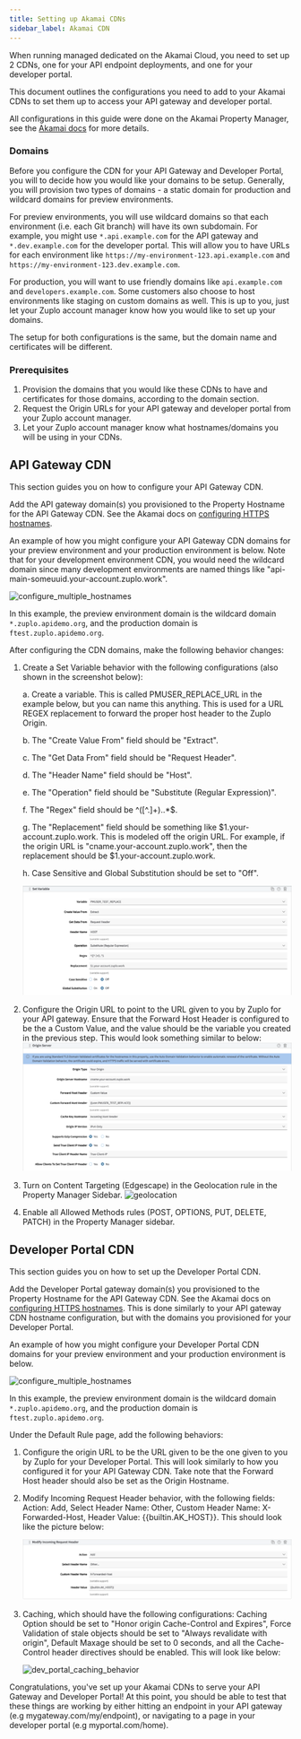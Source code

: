 ```yaml
---
title: Setting up Akamai CDNs
sidebar_label: Akamai CDN
---
```


When running managed dedicated on the Akamai Cloud, you need to set up 2 CDNs,
one for your API endpoint deployments, and one for your developer portal.

This document outlines the configurations you need to add to your Akamai CDNs to
set them up to access your API gateway and developer portal.

All configurations in this guide were done on the Akamai Property Manager, see
the
[Akamai docs](https://techdocs.akamai.com/property-mgr/docs/know-your-around)
for more details.

### Domains

Before you configure the CDN for your API Gateway and Developer Portal, you will
to decide how you would like your domains to be setup. Generally, you will
provision two types of domains - a static domain for production and wildcard
domains for preview environments.

For preview environments, you will use wildcard domains so that each environment
(i.e. each Git branch) will have its own subdomain. For example, you might use
`*.api.example.com` for the API gateway and `*.dev.example.com` for the
developer portal. This will allow you to have URLs for each environment like
`https://my-environment-123.api.example.com` and
`https://my-environment-123.dev.example.com`.

For production, you will want to use friendly domains like `api.example.com` and
`developers.example.com`. Some customers also choose to host environments like
staging on custom domains as well. This is up to you, just let your Zuplo
account manager know how you would like to set up your domains.

The setup for both configurations is the same, but the domain name and
certificates will be different.

### Prerequisites

1. Provision the domains that you would like these CDNs to have and certificates
   for those domains, according to the domain section.
2. Request the Origin URLs for your API gateway and developer portal from your
   Zuplo account manager.
3. Let your Zuplo account manager know what hostnames/domains you will be using
   in your CDNs.

## API Gateway CDN

This section guides you on how to configure your API Gateway CDN.

Add the API gateway domain(s) you provisioned to the Property Hostname for the
API Gateway CDN. See the Akamai docs on
[configuring HTTPS hostnames](https://techdocs.akamai.com/property-mgr/docs/serve-content-over-https).

An example of how you might configure your API Gateway CDN domains for your
preview environment and your production environment is below. Note that for your
development environment CDN, you would need the wildcard domain since many
development environments are named things like
"api-main-someuuid.your-account.zuplo.work".

![configure_multiple_hostnames](../../../public/media/managed-dedicated-akamai/multiple_hostname_domains.png)

In this example, the preview environment domain is the wildcard domain
`*.zuplo.apidemo.org`, and the production domain is `ftest.zuplo.apidemo.org`.

After configuring the CDN domains, make the following behavior changes:

1. Create a Set Variable behavior with the following configurations (also shown
   in the screenshot below):

   a. Create a variable. This is called PMUSER_REPLACE_URL in the example below,
   but you can name this anything. This is used for a URL REGEX replacement to
   forward the proper host header to the Zuplo Origin.

   b. The "Create Value From" field should be "Extract".

   c. The "Get Data From" field should be "Request Header".

   d. The "Header Name" field should be "Host".

   e. The "Operation" field should be "Substitute (Regular Expression)".

   f. The "Regex" field should be ^([^.]+)\..\*$.

   g. The "Replacement" field should be something like
   $1.your-account.zuplo.work. This is modeled off the origin URL. For example,
   if the origin URL is "cname.your-account.zuplo.work", then the replacement
   should be $1.your-account.zuplo.work.

   h. Case Sensitive and Global Substitution should be set to "Off".

   ![set_variable_behavior](../../../public/media/managed-dedicated-akamai/regex-behaviour.png)

2. Configure the Origin URL to point to the URL given to you by Zuplo for your
   API gateway. Ensure that the Forward Host Header is configured to be the a
   Custom Value, and the value should be the variable you created in the
   previous step. This would look something similar to below:
   ![api_gateway_origin_url](../../../public/media/managed-dedicated-akamai/api_gateway_origin_url.png)

3. Turn on Content Targeting (Edgescape) in the Geolocation rule in the Property
   Manager Sidebar.
   ![geolocation](../../../public/media/managed-dedicated-akamai/geolocation.png)

4. Enable all Allowed Methods rules (POST, OPTIONS, PUT, DELETE, PATCH) in the
   Property Manager sidebar.

## Developer Portal CDN

This section guides you on how to set up the Developer Portal CDN.

Add the Developer Portal gateway domain(s) you provisioned to the Property
Hostname for the API Gateway CDN. See the Akamai docs on
[configuring HTTPS hostnames](https://techdocs.akamai.com/property-mgr/docs/serve-content-over-https).
This is done similarly to your API gateway CDN hostname configuration, but with
the domains you provisioned for your Developer Portal.

An example of how you might configure your Developer Portal CDN domains for your
preview environment and your production environment is below.

![configure_multiple_hostnames](../../../public/media/managed-dedicated-akamai/multiple_hostname_domains.png)

In this example, the preview environment domain is the wildcard domain
`*.zuplo.apidemo.org`, and the production domain is `ftest.zuplo.apidemo.org`.

Under the Default Rule page, add the following behaviors:

1.  Configure the origin URL to be the URL given to be the one given to you by
    Zuplo for your Developer Portal. This will look similarly to how you
    configured it for your API Gateway CDN. Take note that the Forward Host
    header should also be set as the Origin Hostname.

2.  Modify Incoming Request Header behavior, with the following fields: Action:
    Add, Select Header Name: Other, Custom Header Name: X-Forwarded-Host, Header
    Value: \{\{builtin.AK_HOST\}\}. This should look like the picture below:

    ![dev_portal_cdn_base_path_and_incoming_header_behaviors](../../../public/media/managed-dedicated-akamai/default_rule_dev_portal_config.png)

3.  Caching, which should have the following configurations: Caching Option
    should be set to "Honor origin Cache-Control and Expires", Force Validation
    of stale objects should be set to "Always revalidate with origin", Default
    Maxage should be set to 0 seconds, and all the Cache-Control header
    directives should be enabled. This will look like below:

    ![dev_portal_caching_behavior](../../../public/media/managed-dedicated-akamai/dev_portal_cdn_caching_behavior.png)

Congratulations, you've set up your Akamai CDNs to serve your API Gateway and
Developer Portal! At this point, you should be able to test that these things
are working by either hitting an endpoint in your API gateway (e.g
mygateway.com/my/endpoint), or navigating to a page in your developer portal
(e.g myportal.com/home).
